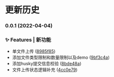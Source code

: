 # 更新历史 


### 0.0.1 (2022-04-04)


### ✨ Features | 新功能

* 单文件上传 ([8985f85](https://github.com/zhuoooo/upload/commit/8985f85cdcdd4f0d5e3ac4a89cd8aa763c76944e))
* 添加文件类型限制和数量限制以及demo ([9bf3c4a](https://github.com/zhuoooo/upload/commit/9bf3c4a02ff22a79242fed15b0c6ad6a18f685bd))
* 添加husky提交信息校验 ([8bde48a](https://github.com/zhuoooo/upload/commit/8bde48aa60198df64cddc43758f3fb08a29ea6a8))
* 文件上传状态逻辑补充 ([4cc0e79](https://github.com/zhuoooo/upload/commit/4cc0e79fa72740e771d3de67573e85d8aa17a0ab))


